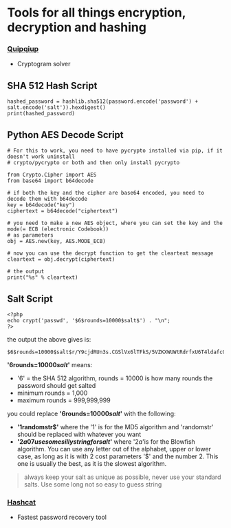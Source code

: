 Tools for all things encryption, decryption and hashing
====
### [Quipqiup](https://quipqiup.com/)
- Cryptogram solver

SHA 512 Hash Script
----
```
hashed_password = hashlib.sha512(password.encode('password') + salt.encode('salt')).hexdigest()
print(hashed_password)
```

Python AES Decode Script 
----
```
# For this to work, you need to have pycrypto installed via pip, if it doesn't work uninstall 
# crypto/pycrypto or both and then only install pycrypto 

from Crypto.Cipher import AES
from base64 import b64decode

# if both the key and the cipher are base64 encoded, you need to decode them with b64decode 
key = b64decode("key")
ciphertext = b64decode("ciphertext")

# you need to make a new AES object, where you can set the key and the mode(= ECB (electronic Codebook)) 
# as parameters
obj = AES.new(key, AES.MODE_ECB)

# now you can use the decrypt function to get the cleartext message
cleartext = obj.decrypt(ciphertext)

# the output 
print("%s" % cleartext)
```

Salt Script 
----
```
<?php
echo crypt('passwd', '$6$rounds=10000$salt$') . "\n";
?>
```
the output the above gives is: 
```
$6$rounds=10000$salt$r/Y9cjdRUn3s.CGSlVx6lTFkS/5VZKXWUWtRdrfxU6T4ldafc0L9B9IfTKo8GNXqlHX5Rd7b8V2Q93wYAFjIq/
```
**'$6$rounds=10000$salt$'** means:
- '$6$' = the SHA 512 algorithm, rounds = 10000 is how many rounds the password should get salted 
- minimum rounds = 1,000
- maximum rounds = 999,999,999

you could replace **'$6$rounds=10000$salt$'** with the following: 
- **'$1$randomstr$'** where the '1' is for the MD5 algorithm and 'randomstr' should be replaced with whatever you want
- **'$2a$07$usesomesillystringforsalt$'** where '$2a$'is for the Blowfish algorithm. You can use any letter out of the alphabet, upper or lower case, as long as it is with 2 cost parameters '$' and the number 2. This one is usually the best, as it is the slowest algorithm. 
> always keep your salt as unique as possible, never use your standard salts. Use some long not so easy to guess string

### [Hashcat](https://hashcat.net/hashcat/)
- Fastest password recovery tool
